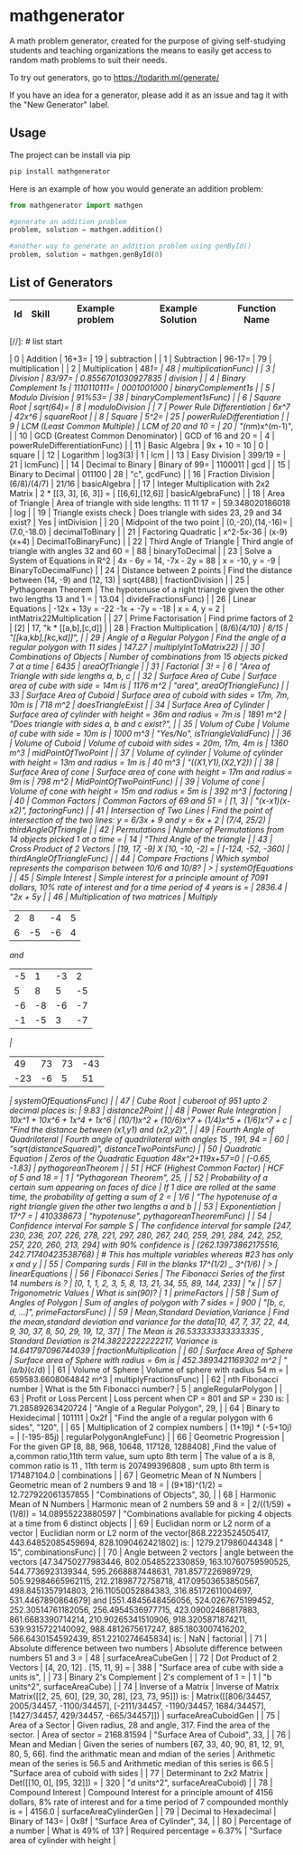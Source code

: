 # mathgenerator

A math problem generator, created for the purpose of giving self-studying students and teaching organizations the means to easily get access to random math problems to suit their needs.

To try out generators, go to <https://todarith.ml/generate/>

If you have an idea for a generator, please add it as an issue and tag it with the "New Generator" label.

## Usage

The project can be install via pip

```bash
pip install mathgenerator
```

Here is an example of how you would generate an addition problem:

```python
from mathgenerator import mathgen

#generate an addition problem
problem, solution = mathgen.addition()

#another way to generate an addition problem using genById()
problem, solution = mathgen.genById(0)
```

## List of Generators

| Id   | Skill                             | Example problem    | Example Solution      | Function Name            |
|------|-----------------------------------|--------------------|-----------------------|--------------------------|
[//]: # list start

| 0 | Addition | 16+3= | 19 | subtraction |
| 1 | Subtraction | 96-17= | 79 | multiplication |
| 2 | Multiplication | 48*1= | 48 | multiplicationFunc) |
| 3 | Division | 83/97= | 0.8556701030927835 | division |
| 4 | Binary Complement 1s | 1110110111= | 0001001000 | binaryComplement1s |
| 5 | Modulo Division | 91%53= | 38 | binaryComplement1sFunc) |
| 6 | Square Root | sqrt(64)= | 8 | moduloDivision |
| 7 | Power Rule Differentiation | 6x^7 | 42x^6 | squareRoot |
| 8 | Square | 5^2= | 25 | powerRuleDifferentiation |
| 9 | LCM (Least Common Multiple) | LCM of 20 and 10 = | 20 | "(n*m)x^(m-1)", |
| 10 | GCD (Greatest Common Denominator) | GCD of 16 and 20 =  | 4 | powerRuleDifferentiationFunc) |
| 11 | Basic Algebra | 9x + 10 = 10 | 0 | square |
| 12 | Logarithm | log3(3) | 1 | lcm |
| 13 | Easy Division | 399/19 =  | 21 | lcmFunc) |
| 14 | Decimal to Binary | Binary of 99= | 1100011 | gcd |
| 15 | Binary to Decimal | 011100 | 28 | "c", gcdFunc) |
| 16 | Fraction Division | (6/8)/(4/7) | 21/16 | basicAlgebra |
| 17 | Integer Multiplication with 2x2 Matrix | 2 * [[3, 3], [6, 3]] =  | [[6,6],[12,6]] | basicAlgebraFunc) |
| 18 | Area of Triangle | Area of triangle with side lengths: 11 11 17 =  | 59.348020186018 | log |
| 19 | Triangle exists check | Does triangle with sides 23, 29 and 34 exist? | Yes | intDivision |
| 20 | Midpoint of the two point | (0,-20),(14,-16)= | (7.0,-18.0) | decimalToBinary |
| 21 | Factoring Quadratic | x^2-5x-36 | (x-9)(x+4) | DecimalToBinaryFunc) |
| 22 | Third Angle of Triangle | Third angle of triangle with angles 32 and 60 =  | 88 | binaryToDecimal |
| 23 | Solve a System of Equations in R^2 | 4x - 6y = 14, -7x - 2y = 88 | x = -10, y = -9 | BinaryToDecimalFunc) |
| 24 | Distance between 2 points | Find the distance between (14, -9) and (12, 13) | sqrt(488) | fractionDivision |
| 25 | Pythagorean Theorem | The hypotenuse of a right triangle given the other two lengths 13 and 1 =  | 13.04 | divideFractionsFunc) |
| 26 | Linear Equations | -12x + 13y = -22
-1x + -7y = -18 | x = 4, y = 2 | intMatrix22Multiplication |
| 27 | Prime Factorisation | Find prime factors of 2 | [2] | 17, "k * [[a,b],[c,d]] |
| 28 | Fraction Multiplication | (8/6)*(4/10) | 8/15 | "[[k*a,k*b],[k*c,k*d]]", |
| 29 | Angle of a Regular Polygon | Find the angle of a regular polygon with 11 sides | 147.27 | multiplyIntToMatrix22) |
| 30 | Combinations of Objects | Number of combinations from 15 objects picked 7 at a time  | 6435 | areaOfTriangle |
| 31 | Factorial | 3! =  | 6 | "Area of Triangle with side lengths a, b, c |
| 32 | Surface Area of Cube | Surface area of cube with side = 14m is | 1176 m^2 | "area", areaOfTriangleFunc) |
| 33 | Surface Area of Cuboid | Surface area of cuboid with sides = 17m, 7m, 10m is | 718 m^2 | doesTriangleExist |
| 34 | Surface Area of Cylinder | Surface area of cylinder with height = 36m and radius = 7m is | 1891 m^2 | "Does triangle with sides a, b and c exist?", |
| 35 | Volum of Cube | Volume of cube with side = 10m is | 1000 m^3 | "Yes/No", isTriangleValidFunc) |
| 36 | Volume of Cuboid | Volume of cuboid with sides = 20m, 17m, 4m is | 1360 m^3 | midPointOfTwoPoint |
| 37 | Volume of cylinder | Volume of cylinder with height = 13m and radius = 1m is | 40 m^3 | "((X1,Y1),(X2,Y2)) |
| 38 | Surface Area of cone | Surface area of cone with height = 17m and radius = 9m is | 798 m^2 | MidPointOfTwoPointFunc) |
| 39 | Volume of cone | Volume of cone with height = 15m and radius = 5m is | 392 m^3 | factoring |
| 40 | Common Factors | Common Factors of 69 and 51 =  | [1, 3] | "(x-x1)(x-x2)", factoringFunc) |
| 41 | Intersection of Two Lines | Find the point of intersection of the two lines: y = 6/3x + 9 and y = 6x + 2 | (7/4, 25/2) | thirdAngleOfTriangle |
| 42 | Permutations | Number of Permutations from 14 objects picked 1 at a time =   | 14 | "Third Angle of the triangle |
| 43 | Cross Product of 2 Vectors | [19, 17, -9] X [10, -10, -2] =  | [-124, -52, -360] | thirdAngleOfTriangleFunc) |
| 44 | Compare Fractions | Which symbol represents the comparison between 10/6 and 10/8? | > | systemOfEquations |
| 45 | Simple Interest | Simple interest for a principle amount of 7091 dollars, 10% rate of interest and for a time period of 4 years is =  | 2836.4 | "2x + 5y |
| 46 | Multiplication of two matrices | Multiply<table><tr><td>2</td><td>8</td><td>-4</td><td>5</td></tr><tr><td>6</td><td>-5</td><td>-6</td><td>4</td></tr></table>and<table><tr><td>-5</td><td>1</td><td>-3</td><td>2</td></tr><tr><td>5</td><td>8</td><td>5</td><td>-5</td></tr><tr><td>-6</td><td>-8</td><td>-6</td><td>-7</td></tr><tr><td>-1</td><td>-5</td><td>3</td><td>-7</td></tr></table> | <table><tr><td>49</td><td>73</td><td>73</td><td>-43</td></tr><tr><td>-23</td><td>-6</td><td>5</td><td>51</td></tr></table> | systemOfEquationsFunc) |
| 47 | Cube Root | cuberoot of 951 upto 2 decimal places is: | 9.83 | distance2Point |
| 48 | Power Rule Integration | 10x^1 + 10x^6 + 1x^4 + 1x^6 | (10/1)x^2 + (10/6)x^7 + (1/4)x^5 + (1/6)x^7 + c | "Find the distance between (x1,y1) and (x2,y2)", |
| 49 | Fourth Angle of Quadrilateral | Fourth angle of quadrilateral with angles 15 , 191, 94 = | 60 | "sqrt(distanceSquared)", distanceTwoPointsFunc) |
| 50 | Quadratic Equation | Zeros of the Quadratic Equation 48x^2+119x+57=0 | [-0.65, -1.83] | pythagoreanTheorem |
| 51 | HCF (Highest Common Factor) | HCF of 5 and 18 =  | 1 | "Pythagorean Theorem", 25, |
| 52 | Probability of a certain sum appearing on faces of dice | If 1 dice are rolled at the same time, the probability of getting a sum of 2 = | 1/6 | "The hypotenuse of a right triangle given the other two lengths a and b |
| 53 | Exponentiation | 17^7 = | 410338673 | "hypotenuse", pythagoreanTheoremFunc) |
| 54 | Confidence interval For sample S | The confidence interval for sample [247, 230, 236, 207, 226, 278, 221, 297, 280, 267, 240, 259, 291, 284, 242, 252, 257, 220, 260, 213, 294] with 90% confidence is | (262.13973862175516, 242.71740423538768) | # This has multiple variables whereas #23 has only x and y |
| 55 | Comparing surds | Fill in the blanks 17^(1/2) _ 3^(1/6) | > | linearEquations |
| 56 | Fibonacci Series | The Fibonacci Series of the first 14 numbers is ? | [0, 1, 1, 2, 3, 5, 8, 13, 21, 34, 55, 89, 144, 233] | "x |
| 57 | Trigonometric Values | What is sin(90)? | 1 | primeFactors |
| 58 | Sum of Angles of Polygon | Sum of angles of polygon with 7 sides =  | 900 | "[b, c, d, ...]", primeFactorsFunc) |
| 59 | Mean,Standard Deviation,Variance | Find the mean,standard deviation and variance for the data[10, 47, 7, 37, 22, 44, 9, 30, 37, 8, 50, 29, 19, 12, 37] | The Mean is 26.533333333333335 , Standard Deviation is 214.38222222222217, Variance is 14.641797096744039 | fractionMultiplication |
| 60 | Surface Area of Sphere | Surface area of Sphere with radius = 6m is | 452.3893421169302 m^2 | "(a/b)*(c/d) |
| 61 | Volume of Sphere | Volume of sphere with radius 54 m =  | 659583.6608064842 m^3 | multiplyFractionsFunc) |
| 62 | nth Fibonacci number | What is the 5th Fibonacci number? | 5 | angleRegularPolygon |
| 63 | Profit or Loss Percent | Loss percent when CP = 801 and SP = 230 is:  | 71.28589263420724 | "Angle of a Regular Polygon", 29, |
| 64 | Binary to Hexidecimal | 101111 | 0x2f | "Find the angle of a regular polygon with 6 sides", "120", |
| 65 | Multiplication of 2 complex numbers | (1+19j) * (-5+10j) =  | (-195-85j) | regularPolygonAngleFunc) |
| 66 | Geometric Progression | For the given GP [8, 88, 968, 10648, 117128, 1288408] ,Find the value of a,common ratio,11th term value, sum upto 8th term | The value of a is 8, common ratio is 11 , 11th term is 207499396808 , sum upto 8th term is 171487104.0 | combinations |
| 67 | Geometric Mean of N Numbers | Geometric mean of 2 numbers 9 and 18 =  | (9*18)^(1/2) = 12.727922061357855 | "Combinations of Objects", 30, |
| 68 | Harmonic Mean of N Numbers | Harmonic mean of 2 numbers 59 and 8 =  |  2/((1/59) + (1/8)) = 14.08955223880597 | "Combinations available for picking 4 objects at a time from 6 distinct objects |
| 69 | Euclidian norm or L2 norm of a vector | Euclidian norm or L2 norm of the vector[868.2223524505417, 443.64852085459694, 828.1090462421802] is: | 1279.217986044348 | " 15", combinationsFunc) |
| 70 | Angle between 2 vectors | angle between the vectors [47.34750277983446, 802.0548522330859, 163.10760759590525, 544.7736923139344, 595.2668887448631, 781.8577226989729, 505.92984665962115, 212.21898772758718, 417.09503653850567, 498.8451357914803, 216.11050052884383, 316.85172611004697, 531.4467890864679] and [551.4845648456056, 524.0267675199452, 252.30514761182056, 256.4954536977715, 423.09002486817883, 861.6683390714214, 210.90265341510906, 918.3205871874211, 539.9315722140092, 988.4812675617247, 885.1803007416202, 566.6430154592439, 851.2210274645834] is: | NaN | factorial |
| 71 | Absolute difference between two numbers | Absolute difference between numbers 51 and 3 =  | 48 | surfaceAreaCubeGen |
| 72 | Dot Product of 2 Vectors | [4, 20, 12] . [15, 11, 9] =  | 388 | "Surface area of cube with side a units is", |
| 73 | Binary 2's Complement | 2's complement of 1 = | 1 | "b units^2", surfaceAreaCube) |
| 74 | Inverse of a Matrix | Inverse of Matrix Matrix([[2, 25, 60], [29, 30, 28], [23, 73, 95]]) is: | Matrix([[806/34457, 2005/34457, -1100/34457], [-2111/34457, -1190/34457, 1684/34457], [1427/34457, 429/34457, -665/34457]]) | surfaceAreaCuboidGen |
| 75 | Area of a Sector | Given radius, 28 and angle, 317. Find the area of the sector. | Area of sector = 2168.81594 | "Surface Area of Cuboid", 33, |
| 76 | Mean and Median | Given the series of numbers [67, 33, 40, 90, 81, 12, 91, 80, 5, 66]. find the arithmatic mean and mdian of the series | Arithmetic mean of the series is 56.5 and Arithmetic median of this series is 66.5 | "Surface area of cuboid with sides |
| 77 | Determinant to 2x2 Matrix | Det([[10, 0], [95, 32]]) =  |  320 | "d units^2", surfaceAreaCuboid) |
| 78 | Compound Interest | Compound Interest for a principle amount of 4156 dollars, 8% rate of interest and for a time period of 7 compounded monthly is =  | 4156.0 | surfaceAreaCylinderGen |
| 79 | Decimal to Hexadecimal | Binary of 143= | 0x8f | "Surface Area of Cylinder", 34, |
| 80 | Percentage of a number | What is 49% of 13? | Required percentage = 6.37% | "Surface area of cylinder with height |
